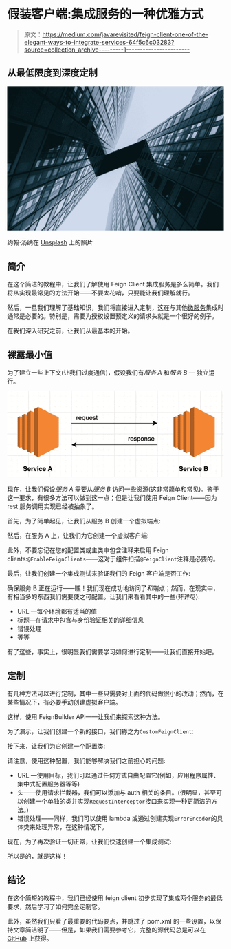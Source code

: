 # 假装客户端:集成服务的一种优雅方式

> 原文：<https://medium.com/javarevisited/feign-client-one-of-the-elegant-ways-to-integrate-services-64f5c6c03283?source=collection_archive---------1----------------------->

## 从最低限度到深度定制

![](img/43a202f899c321b28db0101c5482f545.png)

约翰·汤纳在 [Unsplash](https://unsplash.com?utm_source=medium&utm_medium=referral) 上的照片

## **简介**

在这个简洁的教程中，让我们了解使用 Feign Client 集成服务是多么简单。我们将从实现最常见的方法开始——不要太花哨，只要能让我们理解就行。

然后，一旦我们理解了基础知识，我们将直接进入定制，这在与其他[微服务](/javarevisited/10-best-java-microservices-courses-with-spring-boot-and-spring-cloud-6d04556bdfed)集成时通常是必要的。特别是，需要为授权设置预定义的请求头就是一个很好的例子。

在我们深入研究之前，让我们从最基本的开始。

## **裸露最小值**

为了建立一些上下文(让我们过度通信)，假设我们有*服务 A* 和*服务 B —* 独立运行。

[![](img/47ebf57560d7746d9cb19c7d9b40a748.png)](https://javarevisited.blogspot.com/2020/08/top-10-coursera-certifications-to-learn-cloud-computing-aws.html)

现在，让我们假设*服务 A* 需要从*服务 B* 访问一些资源(这非常简单和常见)。鉴于这一要求，有很多方法可以做到这一点；但是让我们使用 Feign Client——因为 rest 服务调用实现已经被抽象了。

首先，为了简单起见，让我们从服务 B 创建一个虚拟端点:

然后，在服务 A 上，让我们为它创建一个虚拟客户端:

此外，不要忘记在您的配置类或主类中包含注释来启用 Feign clients:`@EnableFeignClients`——这对于组件扫描`@FeignClient`注释是必要的。

最后，让我们创建一个集成测试来验证我们的 Feign 客户端是否工作:

确保服务 B 正在运行——瞧！我们现在成功地访问了*和*端点；然而，在现实中，有相当多的东西我们需要使之可配置。让我们来看看其中的一些(非详尽):

*   URL —每个环境都有适当的值
*   标题—在请求中包含与身份验证相关的详细信息
*   错误处理
*   等等

有了这些，事实上，很明显我们需要学习如何进行定制——让我们直接开始吧。

## **定制**

有几种方法可以进行定制，其中一些只需要对上面的代码做很小的改动；然而，在某些情况下，有必要手动创建虚拟客户端。

这样，使用 FeignBuilder API——让我们来探索这种方法。

为了演示，让我们创建一个新的接口，我们称之为`CustomFeignClient`:

接下来，让我们为它创建一个配置类:

请注意，使用这种配置，我们能够解决我们之前担心的问题:

*   URL —使用目标，我们可以通过任何方式自由配置它(例如，应用程序属性、集中式配置服务器等等)
*   头——使用请求拦截器，我们可以添加与 auth 相关的条目。(很明显，甚至可以创建一个单独的类并实现`RequestInterceptor`接口来实现一种更简洁的方法。)
*   错误处理——同样，我们可以使用 lambda 或通过创建实现`ErrorEncoder`的具体类来处理异常，在这种情况下。

现在，为了再次验证一切正常，让我们快速创建一个集成测试:

所以是的，就是这样！

## 结论

在这个简短的教程中，我们已经使用 feign client 初步实现了集成两个服务的最低要求，然后学习了如何完全定制它。

此外，虽然我们只看了最重要的代码要点，并跳过了 pom.xml 的一些设置，以保持文章简洁明了——但是，如果我们需要参考它，完整的源代码总是可以在 [GitHub](https://github.com/emyasa/medium-articles/tree/master/spring-cloud-feign) 上获得。